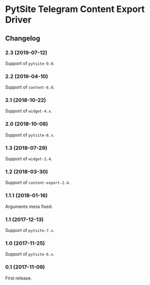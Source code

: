 # PytSite Telegram Content Export Driver


## Changelog


### 2.3 (2019-07-12)

Support of `pytsite-9.0`.


### 2.2 (2019-04-10)

Support of `content-6.0`.


### 2.1 (2018-10-22)

Support of `widget-4.x`.


### 2.0 (2018-10-08)

Support of `pytsite-8.x`.


### 1.3 (2018-07-29)

Support of `widget-2.4`.


### 1.2 (2018-03-30)

Support of `content-export-2.4`.


### 1.1.1 (2018-01-16)

Arguments mess fixed.


### 1.1 (2017-12-13)

Support of `pytsite-7.x`.


### 1.0 (2017-11-25)

Support of `pytsite-6.x`.


### 0.1 (2017-11-09)

First release.
